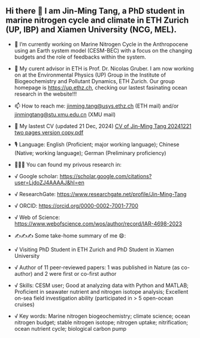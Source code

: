 ## Hi there 👋 I am Jin-Ming Tang, a PhD student in marine nitrogen cycle and climate in ETH Zurich (UP, IBP) and Xiamen University (NCG, MEL).
- 🔭 I’m currently working on Marine Nitrogen Cycle in the Anthropocene using an Earth system model (CESM-BEC) with a focus on the changing budgets and the role of feedbacks within the system.
- 👯 My curent advisor in ETH is Prof. Dr. Nicolas Gruber. I am now working on at the Environmental Physics (UP) Group in the Institute of Biogeochemistry and Pollutant Dynamics, ETH Zurich. Our group homepage is https://up.ethz.ch, checking our lastest fasinating ocean research in the website!!!
- 📫 How to reach me: jinming.tang@usys.ethz.ch (ETH mail) and/or jinmingtang@stu.xmu.edu.cn (XMU mail)
- 🔖 My lastest CV (updated 21 Dec, 2024) [CV of Jin-Ming Tang 20241221 two pages version copy.pdf](https://github.com/user-attachments/files/18218766/CV.of.Jin-Ming.Tang.20241221.two.pages.version.copy.pdf)

- 🎙️ Language: English (Proficient; major working language); Chinese (Native; working language); German (Preliminary proficiency)
- 📖📖📖 You can found my privous research in:
- √ Google scholar: https://scholar.google.com/citations?user=LjdoZJ4AAAAJ&hl=en
- √ ResearchGate: https://www.researchgate.net/profile/Jin-Ming-Tang
- √ ORCID: https://orcid.org/0000-0002-7001-7700
- √ Web of Science: https://www.webofscience.com/wos/author/record/IAR-4698-2023
- ✍️✍️✍️ Some take-home summary of me 😄:
- √ Visiting PhD Student in ETH Zurich and PhD Student in Xiamen University
- √ Author of 11 peer-reviewed papers: 1 was published in Nature (as co-author) and 2 were first or co-first author
- √ Skills: CESM user; Good at analyzing data with Python and MATLAB; Proficient in seawater nutrient and nitrogen isotope analysis; Excellent on-sea field investigation ability (participated in > 5 open-ocean cruises)
- √ Key words: Marine nitrogen biogeochemistry; climate science; ocean nitrogen budget; stable nitrogen isotope; nitrogen uptake; nitrification; ocean nutrient cycle; biological carbon pump


<!--
**JinmingTang/JinmingTang** is a ✨ _special_ ✨ repository because its `README.md` (this file) appears on your GitHub profile.

Here are some ideas to get you started:

- 🔭 I’m currently working on ...
- 🌱 I’m currently learning ...
- 👯 I’m looking to collaborate on ...
- 🤔 I’m looking for help with ...
- 💬 Ask me about ...
- 📫 How to reach me: ...
- 😄 Pronouns: ...
- ⚡ Fun fact: ...
-->

